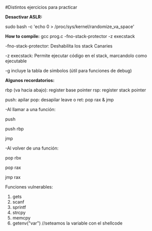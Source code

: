 #Distintos ejercicios para practicar 

<b>Desactivar ASLR:</b>

sudo bash -c 'echo 0 > /proc/sys/kernel/randomize_va_space'

<b>How to compile:</b> 
gcc prog.c -fno-stack-protector -z execstack

-fno-stack-protector: Deshabilita los stack Canaries

-z execstack: Permite ejecutar código en el stack, marcandolo como ejecutable

-g incluye la tabla de símbolos (útil para funciones de debug)

<b>Algunos recordatorios:</b>

rbp (va hacia abajo): register base pointer
rsp: register stack pointer

push: apilar
pop: desapilar
leave o ret: pop rax & jmp

-Al llamar a una función:

push

push rbp

jmp

-Al volver de una función:

pop rbx

pop rax

jmp rax

Funciones vulnerables:

1. gets
2. scanf
3. sprintf
4. strcpy
5. memcpy
6. getenv("var") //seteamos la variable con el shellcode

